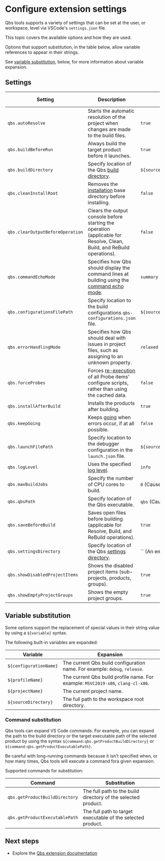 # Configure extension settings

Qbs tools supports a variety of settings that can be set at
the user, or workspace, level via VSCode's `settings.json` file.

This topic covers the available options and how they are used.

Options that support substitution, in the table below, allow
variable references to appear in their strings.

See [variable substitution](#variable-substitution), below,
for more information about variable expansion.

## Settings

| Setting | Description | Default value | Supports substitution |
|---------|---------|---------|-----|
| `qbs.autoResolve` | Starts the automatic resolution of the project when changes are made to the build files. | `true` | No. |
| `qbs.buildBeforeRun` | Always build the target product before it launches. | `true` | No. |
| `qbs.buildDirectory` | Specify location of the Qbs [build directory](https://doc.qt.io/qbs/cli-build.html#op-op-op-op-build-op-op-directory-op-op-op-op-d-op-lt-op-directory-op-gt-op). | `${sourceDirectory}/build/${profileName}_${configurationName}` | Yes. |
| `qbs.cleanInstallRoot` | Removes the [installation](https://doc.qt.io/qbs/cli-build.html#op-op-op-op-clean-op-op-install-op-op-root) base directory before installing. | `false` | No. |
| `qbs.clearOutputBeforeOperation` | Clears the output console before starting the operation (applicable for Resolve, Clean, Build, and ReBuild operations). | `false` | No. |
| `qbs.commandEchoMode` | Specifies how Qbs should display the command lines at building using the [command echo mode](https://doc.qt.io/qbs/cli-build.html#op-op-op-op-command-op-op-echo-op-op-mode-op-lt-op-mode-op-gt-op). | `summary` | No. |
| `qbs.configurationsFilePath` | Specify location to the build configurations `qbs-configurations.json` file. | `${sourceDirectory}/.vscode/qbs-configurations.json` | Yes. |
| `qbs.errorHandlingMode` | Specifies how Qbs should deal with issues in project files, such as assigning to an unknown property. | `relaxed` | No. |
| `qbs.forceProbes` | Forces [re-execution](https://doc.qt.io/qbs/cli-build.html#op-op-op-op-force-op-op-probe-op-op-execution) of all Probe items' configure scripts, rather than using the cached data. | `false` | No. |
| `qbs.installAfterBuild` | Installs the products after building. | `true` | No. |
| `qbs.keepGoing` | Keeps [going](https://doc.qt.io/qbs/cli-build.html#op-op-op-op-keep-op-op-going-op-op-op-op-k) when errors occur, if at all possible. | `false` | No. |
| `qbs.launchFilePath` | Specify location to the debugger configuration in the `launch.json` file. | `${sourceDirectory}/.vscode/launch.json` | Yes. |
| `qbs.logLevel` | Uses the specified [log level](https://doc.qt.io/qbs/cli-build.html#op-op-op-op-log-op-op-level-op-lt-op-level-op-gt-op). | `info` | No. |
| `qbs.maxBuildJobs` | Specify the number of CPU cores to build. | `0` (Causes Qbs to use all CPU cores.) | No. |
| `qbs.qbsPath` | Specify location of the Qbs executable. | `qbs` (Causes Qbs to search the `PATH` environment variable.) | Yes. |
| `qbs.saveBeforeBuild` | Saves open files before building (applicable for Resolve, Build, and ReBuild operations). | `true` | No. |
| `qbs.settingsDirectory` | Specify location of the Qbs [settings directory](https://doc.qt.io/qbs/cli-config.html#op-op-op-op-settings-op-op-dir-op-lt-op-directory-op-gt-op). | `` (An empty value forces the use of the default path.) | Yes. |
| `qbs.showDisabledProjectItems` | Shows the disabled project items (sub-projects, products, groups). | `true` | No. |
| `qbs.showEmptyProjectGroups` | Shows the empty project groups. | `true` | No. |

## Variable substitution

Some options support the replacement of special values in
their string value by using a `${variable}` syntax.

The following built-in variables are expanded:

| Variable | Expansion |
|---------|---------|
| `${configurationName}` | The current Qbs build configuration name. For example: `debug`, `release`. |
| `${profileName}` | The current Qbs build profile name. For example: `MSVC2019-x86`, `clang-cl-x86`. |
| `${projectName}` | The current project name. |
| `${sourceDirectory}` | The full path to the workspace root directory. |

### Command substitution

Qbs tools can expand VS Code commands. For example, you can expand the path to the build
directory or the target executable path of the selected product by using the syntax
`${command:qbs.getProductBuildDirectory}` or `${command:qbs.getProductExecutablePath}`.

Be careful with long-running commands because it isn't specified when, or how many times,
Qbs tools will execute a command fora given expansion.

Supported commands for substitution:

| Command | Substitution |
|-------|------------|
| `qbs.getProductBuildDirectory` | The full path to the build directory of the selected product. |
| `qbs.getProductExecutablePath` | The full path to target executable of the selected product. |

## Next steps

- Explore the [Qbs extension documentation](README.md)

